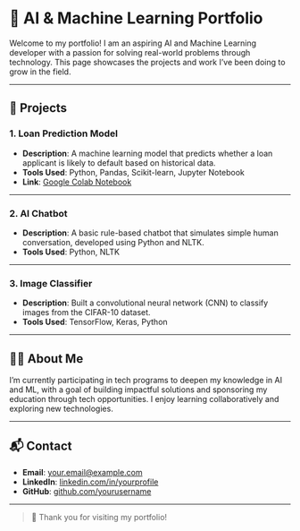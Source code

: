 # 🧠 AI & Machine Learning Portfolio

Welcome to my portfolio! I am an aspiring AI and Machine Learning developer with a passion for solving real-world problems through technology. This page showcases the projects and work I’ve been doing to grow in the field.

---

## 🚀 Projects

### 1. **Loan Prediction Model**
- **Description**: A machine learning model that predicts whether a loan applicant is likely to default based on historical data.
- **Tools Used**: Python, Pandas, Scikit-learn, Jupyter Notebook
- **Link**: [Google Colab Notebook](https://https://www.instagram.com/d.mtagi01?igsh=Mzd4c2hla2h0aGRk/)

---

### 2. **AI Chatbot**
- **Description**: A basic rule-based chatbot that simulates simple human conversation, developed using Python and NLTK.
- **Tools Used**: Python, NLTK

---

### 3. **Image Classifier**
- **Description**: Built a convolutional neural network (CNN) to classify images from the CIFAR-10 dataset.
- **Tools Used**: TensorFlow, Keras, Python

---

## 👨‍💻 About Me

I’m currently participating in tech programs to deepen my knowledge in AI and ML, with a goal of building impactful solutions and sponsoring my education through tech opportunities. I enjoy learning collaboratively and exploring new technologies.

---

## 📬 Contact

- **Email**: your.email@example.com  
- **LinkedIn**: [linkedin.com/in/yourprofile](https://github.com/dmtagi01/AI-ML-Portfolio/edit/main/README.md)  
- **GitHub**: [github.com/yourusername](https://github.com/yourusername)

---

> 🌟 Thank you for visiting my portfolio!
